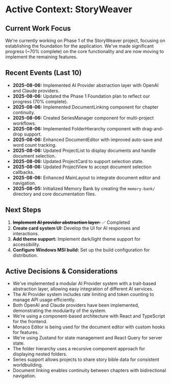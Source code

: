 # Active Context: StoryWeaver

## Current Work Focus
We're currently working on Phase 1 of the StoryWeaver project, focusing on establishing the foundation for the application. We've made significant progress (~70% complete) on the core functionality and are now moving to implement the remaining features.

## Recent Events (Last 10)
- **2025-08-06:** Implemented AI Provider abstraction layer with OpenAI and Claude providers.
- **2025-08-06:** Updated the Phase 1 Foundation plan to reflect our progress (70% complete).
- **2025-08-06:** Implemented DocumentLinking component for chapter continuity.
- **2025-08-06:** Created SeriesManager component for multi-project workflows.
- **2025-08-06:** Implemented FolderHierarchy component with drag-and-drop support.
- **2025-08-06:** Enhanced DocumentEditor with improved auto-save and word count tracking.
- **2025-08-06:** Updated ProjectList to display documents and handle document selection.
- **2025-08-06:** Updated ProjectCard to support selection state.
- **2025-08-06:** Updated ProjectView to accept document selection callbacks.
- **2025-08-06:** Enhanced MainLayout to integrate document editor and navigation.
- **2025-08-05:** Initialized Memory Bank by creating the `memory-bank/` directory and core documentation files.

## Next Steps
1. ~~**Implement AI provider abstraction layer:**~~ ✅ Completed
2. **Create card system UI:** Develop the UI for AI responses and interactions.
3. **Add theme support:** Implement dark/light theme support for accessibility.
4. **Configure Windows MSI build:** Set up the build configuration for distribution.

## Active Decisions & Considerations
- We've implemented a modular AI Provider system with a trait-based abstraction layer, allowing easy integration of different AI services.
- The AI Provider system includes rate limiting and token counting to manage API usage efficiently.
- Both OpenAI and Claude providers have been implemented, demonstrating the modularity of the system.
- We're using a component-based architecture with React and TypeScript for the frontend.
- Monaco Editor is being used for the document editor with custom hooks for features.
- We're using Zustand for state management and React Query for server state.
- The folder hierarchy uses a recursive component approach for displaying nested folders.
- Series support allows projects to share story bible data for consistent worldbuilding.
- Document linking enables continuity between chapters with bidirectional navigation.
